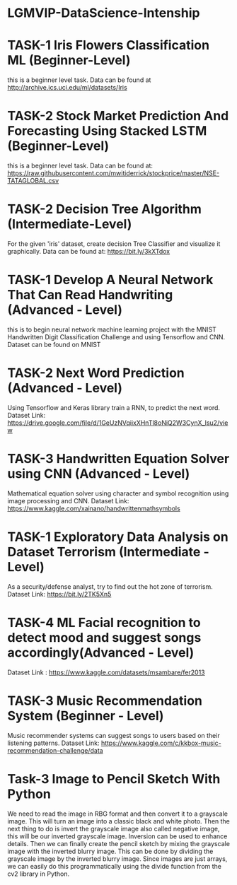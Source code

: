 # LGMVIP-DataScience-Intenship
# TASK-1 Iris Flowers Classification ML (Beginner-Level)
this is a beginner level task. Data can be found at http://archive.ics.uci.edu/ml/datasets/Iris 
# TASK-2 Stock Market Prediction And Forecasting Using Stacked LSTM (Beginner-Level)
this is a beginner level task.
Data can be found at: https://raw.githubusercontent.com/mwitiderrick/stockprice/master/NSE-TATAGLOBAL.csv
# TASK-2 Decision Tree Algorithm (Intermediate-Level)
For the given 'iris' dataset, create decision Tree Classifier and visualize it graphically.
Data can be found at: https://bit.ly/3kXTdox
# TASK-1 Develop A Neural Network That Can Read Handwriting (Advanced - Level)
this is to begin neural network machine learning project with the MNIST Handwritten Digit Classification Challenge and using Tensorflow and CNN.
Dataset can be found on MNIST
# TASK-2 Next Word Prediction (Advanced - Level)
Using Tensorflow and Keras library train a RNN, to predict the next word.
Dataset Link: https://drive.google.com/file/d/1GeUzNVqiixXHnTl8oNiQ2W3CynX_lsu2/view
# TASK-3 Handwritten Equation Solver using CNN (Advanced - Level)
Mathematical equation solver using character and symbol recognition using image processing and CNN.
Dataset Link: https://www.kaggle.com/xainano/handwrittenmathsymbols 
# TASK-1 Exploratory Data Analysis on Dataset Terrorism (Intermediate - Level)
As a security/defense analyst, try to find out the hot zone of terrorism.
Dataset Link: https://bit.ly/2TK5Xn5
# TASK-4 ML Facial recognition to detect mood and suggest songs accordingly(Advanced - Level)
Dataset Link : https://www.kaggle.com/datasets/msambare/fer2013
# TASK-3 Music Recommendation System (Beginner - Level)
Music recommender systems can suggest songs to users based on their listening patterns.
Dataset Link: https://www.kaggle.com/c/kkbox-music-recommendation-challenge/data
# Task-3 Image to Pencil Sketch With Python
We need to read the image in RBG format and then convert it to a grayscale image. This will turn an image into a classic black and white photo. Then the next thing to do is invert the grayscale image also called negative image, this will be our inverted grayscale image. Inversion can be used to enhance details. Then we can finally create the pencil sketch by mixing the grayscale image with the inverted blurry image. This can be done by dividing the grayscale image by the inverted blurry image. Since images are just arrays, we can easily do this programmatically using the divide function from the cv2 library in Python.

